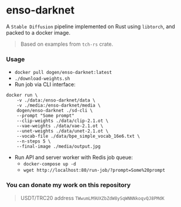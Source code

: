 # enso-darknet

A `Stable Diffusion` pipeline implemented on Rust using `libtorch`, and packed to a docker image.

> Based on examples from `tch-rs` crate.

### Usage

* `docker pull dogen/enso-darknet:latest`
* `./download-weights.sh`
* Run job via CLI interface:
```
docker run \
    -v ./data:/enso-darknet/data \
    -v ./media:/enso-darknet/media \
    dogen/enso-darknet ./sd-cli \
    --prompt "Some prompt"
    --clip-weights ./data/clip-2.1.ot \
    --vae-weights ./data/vae-2.1.ot \
    --unet-weights ./data/unet-2.1.ot \
    --vocab-file ./data/bpe_simple_vocab_16e6.txt \
    --n-steps 5 \
    --final-image ./media/output.jpg
```
* Run API and server worker with Redis job queue:
  * `docker-compose up -d`
  * `wget http://localhost:80/run-job/?prompt=Some%20prompt`

### You can donate my work on this repository
> USDT/TRC20 address `TWwumLM9UXZbZdW8ySqWNNNkoqvQJ8PMdK`
